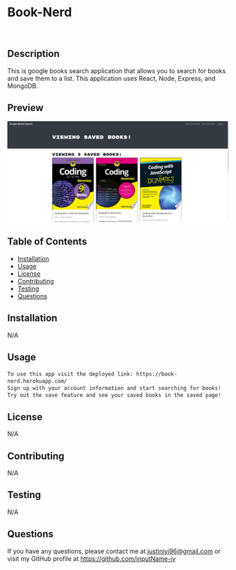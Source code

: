   # Book-Nerd
  <br>
  
  ## Description
  This is google books search application that allows you to search for books and save them to a list. This application uses React, Node, Express, and MongoDB.

  ## Preview
  ![This is an image](/assets/screenshot.png)

  ## Table of Contents
  - [Installation](#installation)
  - [Usage](#usage)
  - [License](#license)
  - [Contributing](#contributing)
  - [Testing](#testing)
  - [Questions](#questions)

  ## Installation
  N/A

  ## Usage
    To use this app visit the deployed link: https://book-nerd.herokuapp.com/
    Sign up with your account information and start searching for books!
    Try out the save feature and see your saved books in the saved page!

  ## License
   N/A

  ## Contributing
  N/A

  ## Testing
  N/A

  ## Questions
  If you have any questions, please contact me at [justinjyi96@gmail.com](mailto:justinjyi96@gmail.com)
  or visit my GitHub profile at https://github.com/inputName-jy